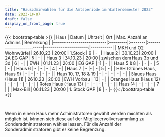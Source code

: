 ```yaml
---
title: "Hausadminwahlen für die Amtsperiode im Wintersemester 2023"
date: 2023-10-07
draft: false
display_on_front_page: true
---
```


{{< bootstrap-table >}}
| Haus                      | Datum    | Uhrzeit | Ort                      | Max. Anzahl an Admins | Bemerkung |
|---------------------------|:---------|:--------|:-------------------------|----------------------:|-----------|
| MKH und O2 Wohnwürfel     | 26.10.23 | 20:00   | 1.Stock         | 9                     |     -      |
| Haus 2                    | 30.10.23| 20:00 | 2A EG GAP    | 5                     |   -        |
| Haus 3                    | 24.10.23 | 20:00   | zwischen dem Haus 3b und 3d | 6                   |   -        |
| EWH                       | 01.11.23             | 20:00        | EG GAP                                | 11                    |    -       |
| Haus 5 & 8              |-                | -         | -                                   | 5                     |     -      |
| Haus 6                    | -               | -          |      -                               | 4                     |    -       |
| Haus 7                    | -              |-            |     -                                | 5                     |    -       |
| HSH (Grünes Haus, Haus 9) |   -       |    -     |           -               |          -             |     -      |
| Haus 10, 17, 18 & 19      |  -     |    -      |              -                               | -                    |    -       |
| Blaues Haus (Haus 11)     | 26.10.23   |   20:00 |   EWH Vorbau  |  13                 |      -     |
| Oranges Haus (Haus 12)    |  -        |     -    |          -                |             -          |     -      |
| Rotes Haus (Haus 13)      |    -      |    -     |             -             |            -           |      -     |
| Haus 14                   |     -    |     -        |                   -                                         | 7                    |           |
| Max-Bill                  |     06.11.23      |     20:00      |  1. Stock GAP                                         | 8                     |      -     |-
{{< /bootstrap-table >}}

&nbsp;

Wenn in einem Haus mehr Administratoren gewählt werden möchten als möglich ist, können sich diese auf der
Mitgliedervollversammlung zu Sonderadministratoren wählen lassen. Für die Anzahl der Sonderadministratoren gibt es keine
Begrenzung.
